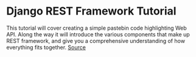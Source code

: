# Django REST Framework Tutorial

This tutorial will cover creating a simple pastebin code highlighting Web API. Along the way it will introduce the various components that make up REST framework, and give you a comprehensive understanding of how everything fits together. [Source](https://www.django-rest-framework.org/tutorial/1-serialization/)